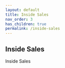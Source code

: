 ```yaml
---
layout: default
title: Inside Sales
nav_order: 3
has_children: true
permalink: /inside-sales
---
```


## Inside Sales

Inside Sales
